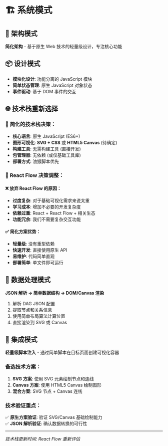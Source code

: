 # 🏗️ 系统模式

## 🔧 架构模式
**简化架构** - 基于原生 Web 技术的轻量级设计，专注核心功能

## 📦 设计模式
- **模块化设计**: 功能分离的 JavaScript 模块
- **简单状态管理**: 原生 JavaScript 对象状态
- **事件驱动**: 基于 DOM 事件的交互

## 🌐 技术栈重新选择

### 🎯 **简化的技术栈决策：**
- **核心语言**: 原生 JavaScript (ES6+)
- **图形可视化**: **SVG + CSS** 或 **HTML5 Canvas** (待确定)
- **构建工具**: 无需构建工具 (直接开发)
- **包管理器**: 无依赖 (或仅基础工具库)
- **部署方式**: 油猴脚本优先

### 🚫 **React Flow 决策调整：**

#### ❌ **放弃 React Flow 的原因：**
- **过度复杂**: 对于基础可视化需求来说太重
- **学习成本**: 增加不必要的开发复杂度
- **依赖过重**: React + React Flow + 相关生态
- **功能冗余**: 我们不需要复杂交互功能

#### ✅ **简化方案优势：**
- **轻量级**: 没有重型依赖
- **快速开发**: 直接使用原生 API
- **易维护**: 代码简单直观
- **部署简单**: 单文件即可运行

## 📄 数据处理模式
**JSON 解析 → 简单数据结构 → DOM/Canvas 渲染**

1. 解析 DAG JSON 配置
2. 提取节点和关系信息
3. 使用简单布局算法计算位置
4. 直接渲染到 SVG 或 Canvas

## 🔗 集成模式
**轻量级脚本注入** - 通过简单脚本在目标页面创建可视化容器

### 备选技术方案：
1. **SVG 方案**: 使用 SVG 元素绘制节点和连线
2. **Canvas 方案**: 使用 HTML5 Canvas 绘制图形
3. **混合方案**: SVG 节点 + Canvas 连线

### 技术验证重点：
✅ **原生方案验证**: 验证 SVG/Canvas 基础绘制能力  
✅ **JSON 解析验证**: 确认数据转换的可行性

---
*技术栈更新时间: React Flow 重新评估* 